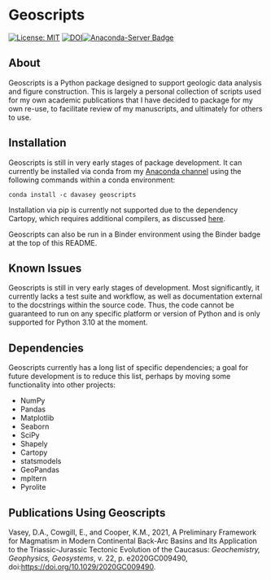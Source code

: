 # Geoscripts

[![License: MIT](https://img.shields.io/badge/License-MIT-yellow.svg)](https://opensource.org/licenses/MIT) [![DOI](https://zenodo.org/badge/334745753.svg)](https://zenodo.org/badge/latestdoi/334745753)[![Anaconda-Server Badge](https://anaconda.org/davasey/geoscripts/badges/version.svg)](https://anaconda.org/davasey/geoscripts)

## About

Geoscripts is a Python package designed to support geologic data analysis and figure construction. This is largely a personal collection of scripts used for my own academic publications that I have decided to package for my own re-use, to facilitate review of my manuscripts, and ultimately for others to use. 

## Installation

Geoscripts is still in very early stages of package development. It can currently be installed via conda from my [Anaconda channel](https://anaconda.org/davasey/geoscripts) using the following commands within a conda environment:

`conda install -c davasey geoscripts`

Installation via pip is currently not supported due to the dependency Cartopy, which requires additional compilers, as discussed [here](https://scitools.org.uk/cartopy/docs/latest/installing.html).

Geoscripts can also be run in a Binder environment using the Binder badge at the top of this README.

## Known Issues

Geoscripts is still in very early stages of development. Most significantly, it currently lacks a test suite and workflow, as well as documentation external to the docstrings within the source code. Thus, the code cannot be guaranteed to run on any specific platform or version of Python and is only supported for Python 3.10 at the moment.

## Dependencies

Geoscripts currently has a long list of specific dependencies; a goal for future development is to reduce this list, perhaps by moving some functionality into other projects:
* NumPy
* Pandas
* Matplotlib
* Seaborn
* SciPy
* Shapely
* Cartopy
* statsmodels
* GeoPandas
* mpltern
* Pyrolite

## Publications Using Geoscripts

Vasey, D.A., Cowgill, E., and Cooper, K.M., 2021, A Preliminary Framework for Magmatism in Modern Continental Back-Arc Basins and Its Application to the Triassic-Jurassic Tectonic Evolution of the Caucasus: _Geochemistry, Geophysics, Geosystems_, v. 22, p. e2020GC009490, doi:https://doi.org/10.1029/2020GC009490.





